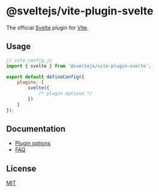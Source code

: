 # @sveltejs/vite-plugin-svelte

The official [Svelte](https://svelte.dev) plugin for [Vite](https://vitejs.dev).

## Usage

```js
// vite.config.js
import { svelte } from '@sveltejs/vite-plugin-svelte';

export default defineConfig({
	plugins: [
		svelte({
			/* plugin options */
		})
	]
});
```

## Documentation

- [Plugin options](../../docs/config.md)
- [FAQ](../../docs/faq.md)

## License

[MIT](./LICENSE)
